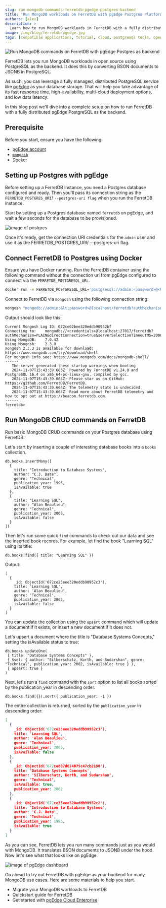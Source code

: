```yaml
---
slug: run-mongodb-commands-ferretdb-pgedge-postgres-backend
title: 'Run MongoDB workloads on FerretDB with pgEdge Postgres Platform as backend'
authors: [alex]
description: >
  Learn how to run MongoDB workloads in FerretDB with a fully distributed pgEdge PostgreSQL as the backend.
image: /img/blog/ferretdb-pgedge.jpg
tags: [compatible applications, tutorial, cloud, postgresql tools, open source]
---
```


![Run MongoDB commands on FerretDB with pgEdge Postgres as backend](/img/blog/ferretdb-pgedge.jpg)

FerretDB lets you run MongoDB workloads in open source using PostgreSQL as the backend.
It does this by converting BSON documents to JSONB in PostgreSQL.

<!--truncate-->

As such, you can leverage a fully managed, distributed PostgreSQL service like [pgEdge](https://www.pgedge.com/) as your database storage.
That will help you take advantage of its fast response time, high-availability, multi-cloud deployment options, and low data latency.

In this blog post we'll dive into a complete setup on how to run FerretDB with a fully distributed pgEdge PostgreSQL as the backend.

## Prerequisite

Before you start, ensure you have the following:

- [pgEdge account](https://www.pgedge.com/)
- [`mongosh`](https://www.mongodb.com/docs/mongodb-shell/)
- [Docker](https://www.docker.com/)

## Setting up Postgres with pgEdge

Before setting up a FerretDB instance, you need a Postgres database configured and ready.
Then you'll pass its connection string as the `FERRETDB_POSTGRES_URI`/ `--postgres-uri flag` when you run the FerretDB instance.

Start by setting up a Postgres database named `ferretdb` on pgEdge, and wait a few seconds for the database to be provisioned.

![image of postgres](/img/blog/pgedge-connection.png)

Once it's ready, get the connection URI credentials for the `admin` user and use it as the FERRETDB_POSTGRES_URI/ –-postgres-uri flag.

## Connect FerretDB to Postgres using Docker

Ensure you have Docker running.
Run the FerretDB container using the following command without the connection uri from pgEdge configured to connect via the `FERRETDB_POSTGRESQL_URL`.

```sh
docker run -e FERRETDB_POSTGRESQL_URL='postgresql://admin:<password>@<host>/ferretdb?sslmode=require' -p 27017:27017 ghcr.io/ferretdb/ferretdb
```

Connect to FerretDB via `mongosh` using the following connection string:

```sh
mongosh "mongodb://admin:&lt;password>@localhost/ferretdb?authMechanism=PLAIN"
```

Output should look like this:

```text
Current Mongosh Log ID: 672ce02bee320eddb90952bf
Connecting to:    mongodb://<credentials>@localhost:27017/ferretdb?authMechanism=PLAIN&directConnection=true&serverSelectionTimeoutMS=2000&appName=mongosh+2.3.0
Using MongoDB:    7.0.42
Using Mongosh:    2.3.0
mongosh 2.3.3 is available for download: https://www.mongodb.com/try/download/shell
For mongosh info see: https://www.mongodb.com/docs/mongodb-shell/
------
   The server generated these startup warnings when booting
   2024-11-07T15:43:39.663Z: Powered by FerretDB v1.24.0 and PostgreSQL 16.4 on x86_64-pc-linux-gnu, compiled by gcc.
   2024-11-07T15:43:39.664Z: Please star us on GitHub: https://github.com/FerretDB/FerretDB.
   2024-11-07T15:43:39.664Z: The telemetry state is undecided.
   2024-11-07T15:43:39.664Z: Read more about FerretDB telemetry and how to opt out at https://beacon.ferretdb.com.
------
ferretdb>
```

## Run MongoDB CRUD commands on FerretDB

Run basic MongoDB CRUD commands on your Postgres database using FerretDB:

Let's start by inserting a couple of interesting database books into a `books` collection.

```json5
db.books.insertMany([
  {
    title: "Introduction to Database Systems",
    author: "C.J. Date",
    genre: "Technical",
    publication_year: 1995,
    isAvailable: true
  },
  {
    title: "Learning SQL",
    author: "Alan Beaulieu",
    genre: "Technical",
    publication_year: 2005,
    isAvailable: false
  }
])
```

Then let's run some quick `find` commands to check out our data and see the inserted book records.
For example, let find the book "Learning SQL" using its title:

```json5
db.books.find({ title: "Learning SQL" })
```

Output:

```json5
[
  {
    _id: ObjectId('672ce25eee320eddb90952c3'),
    title: 'Learning SQL',
    author: 'Alan Beaulieu',
    genre: 'Technical',
    publication_year: 2005,
    isAvailable: false
  }
]
```

You can update the collection using the `upsert` command which will update a document if it exists, or insert a new document if it does not.

Let's upsert a document where the title is "Database Systems Concepts," setting the isAvailable status to true:

```json5
db.books.updateOne(
 { title: "Database Systems Concepts" },
 { $set: { author: "Silberschatz, Korth, and Sudarshan", genre: "Technical", publication_year: 2002, isAvailable: true } },
 { upsert: true }
)
```

Next, let's run a `find` command with the `sort` option to list all books sorted by the publication_year in descending order.

```json5
db.books.find({}).sort({ publication_year: -1 })
```

The entire collection is returned, sorted by the `publication_year` in descending order:

```json
[
  {
    _id: ObjectId('672ce25eee320eddb90952c3'),
    title: 'Learning SQL',
    author: 'Alan Beaulieu',
    genre: 'Technical',
    publication_year: 2005,
    isAvailable: false
  },
  {
    _id: ObjectId('672ce807d624079c47cb2180'),
    title: 'Database Systems Concepts',
    author: 'Silberschatz, Korth, and Sudarshan',
    genre: 'Technical',
    isAvailable: true,
    publication_year: 2002
  },
  {
    _id: ObjectId('672ce25eee320eddb90952c2'),
    title: 'Introduction to Database Systems',
    author: 'C.J. Date',
    genre: 'Technical',
    publication_year: 1995,
    isAvailable: true
  }
]
```

As you can see, FerretDB lets you run many commands just as you would with MongoDB.
It translates BSON documents to JSONB under the hood.
Now let's see what that looks like on pgEdge.

![image of pgEdge dashboard](/img/blog/pgedge-dashboard.png)

Go ahead to try out FerretDB with pgEdge as your backend for many MongoDB use cases.
Here are some materials to help you start.

- Migrate your MongoDB workloads to FerretDB
- Quickstart guide for FerretDB
- Get started with [pgEdge Cloud Enterprise](https://docs.pgedge.com/cloud/getting_started/ee_getting_started)
